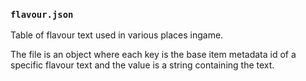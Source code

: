 ### `flavour.json`

Table of flavour text used in various places ingame.

The file is an object where each key is the base item metadata id of a specific flavour text and the value is a string containing the text.
